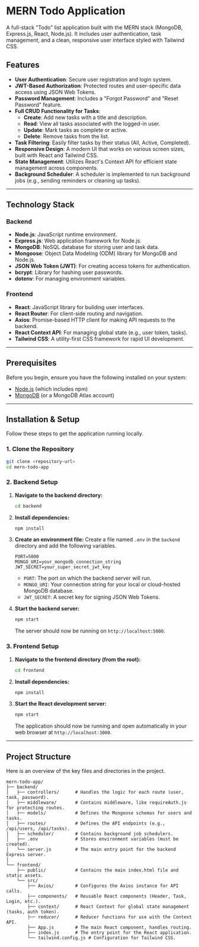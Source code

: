# MERN Todo Application

A full-stack "Todo" list application built with the MERN stack (MongoDB, Express.js, React, Node.js). It includes user authentication, task management, and a clean, responsive user interface styled with Tailwind CSS.

## Features

-   **User Authentication**: Secure user registration and login system.
-   **JWT-Based Authorization**: Protected routes and user-specific data access using JSON Web Tokens.
-   **Password Management**: Includes a "Forgot Password" and "Reset Password" feature.
-   **Full CRUD Functionality for Tasks**:
    -   **Create**: Add new tasks with a title and description.
    -   **Read**: View all tasks associated with the logged-in user.
    -   **Update**: Mark tasks as complete or active.
    -   **Delete**: Remove tasks from the list.
-   **Task Filtering**: Easily filter tasks by their status (All, Active, Completed).
-   **Responsive Design**: A modern UI that works on various screen sizes, built with React and Tailwind CSS.
-   **State Management**: Utilizes React's Context API for efficient state management across components.
-   **Background Scheduler**: A scheduler is implemented to run background jobs (e.g., sending reminders or cleaning up tasks).

---

## Technology Stack

### Backend

-   **Node.js**: JavaScript runtime environment.
-   **Express.js**: Web application framework for Node.js.
-   **MongoDB**: NoSQL database for storing user and task data.
-   **Mongoose**: Object Data Modeling (ODM) library for MongoDB and Node.js.
-   **JSON Web Token (JWT)**: For creating access tokens for authentication.
-   **bcrypt**: Library for hashing user passwords.
-   **dotenv**: For managing environment variables.

### Frontend

-   **React**: JavaScript library for building user interfaces.
-   **React Router**: For client-side routing and navigation.
-   **Axios**: Promise-based HTTP client for making API requests to the backend.
-   **React Context API**: For managing global state (e.g., user token, tasks).
-   **Tailwind CSS**: A utility-first CSS framework for rapid UI development.

---

## Prerequisites

Before you begin, ensure you have the following installed on your system:

-   [Node.js](https://nodejs.org/en/) (which includes npm)
-   [MongoDB](https://www.mongodb.com/try/download/community) (or a MongoDB Atlas account)

---

## Installation & Setup

Follow these steps to get the application running locally.

### 1. Clone the Repository

```bash
git clone <repository-url>
cd mern-todo-app
```

### 2. Backend Setup

1.  **Navigate to the backend directory:**
    ```bash
    cd backend
    ```

2.  **Install dependencies:**
    ```bash
    npm install
    ```

3.  **Create an environment file:**
    Create a file named `.env` in the `backend` directory and add the following variables.

    ```env
    PORT=5000
    MONGO_URI=your_mongodb_connection_string
    JWT_SECRET=your_super_secret_jwt_key
    ```

    -   `PORT`: The port on which the backend server will run.
    -   `MONGO_URI`: Your connection string for your local or cloud-hosted MongoDB database.
    -   `JWT_SECRET`: A secret key for signing JSON Web Tokens.

4.  **Start the backend server:**
    ```bash
    npm start
    ```
    The server should now be running on `http://localhost:5000`.

### 3. Frontend Setup

1.  **Navigate to the frontend directory (from the root):**
    ```bash
    cd frontend
    ```

2.  **Install dependencies:**
    ```bash
    npm install
    ```

3.  **Start the React development server:**
    ```bash
    npm start
    ```
    The application should now be running and open automatically in your web browser at `http://localhost:3000`.

---

## Project Structure

Here is an overview of the key files and directories in the project.

```
mern-todo-app/
├── backend/
│   ├── controllers/      # Handles the logic for each route (user, task, password).
│   ├── middleware/       # Contains middleware, like requireAuth.js for protecting routes.
│   ├── models/           # Defines the Mongoose schemas for users and tasks.
│   ├── routes/           # Defines the API endpoints (e.g., /api/users, /api/tasks).
│   ├── scheduler/        # Contains background job schedulers.
│   ├── .env              # Stores environment variables (must be created).
│   └── server.js         # The main entry point for the backend Express server.
│
└── frontend/
    ├── public/           # Contains the main index.html file and static assets.
    └── src/
        ├── Axios/        # Configures the Axios instance for API calls.
        ├── components/   # Reusable React components (Header, Task, Login, etc.).
        ├── context/      # React Context for global state management (tasks, auth token).
        ├── reducer/      # Reducer functions for use with the Context API.
        ├── App.js        # The main React component, handles routing.
        ├── index.js      # The entry point for the React application.
        └── tailwind.config.js # Configuration for Tailwind CSS.
```